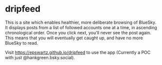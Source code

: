 # dripfeed

This is a site which enables healthier, more deliberate browsing of BlueSky. It displays posts from a list of followed accounts one at a time, in ascending chronological order. Once you click next, you'll never see the post again. This means that you will eventually get caught up, and have no more BlueSky to read.

Visit https://epswartz.github.io/dripfeed to use the app (Currently a POC with just @hankgreen.bsky.social).

